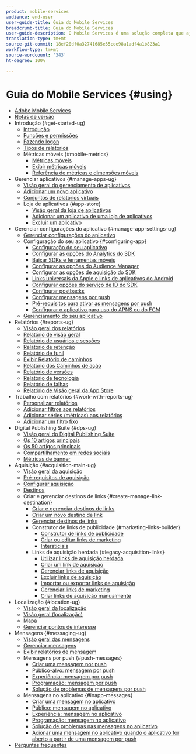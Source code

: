 ```yaml
---
product: mobile-services
audience: end-user
user-guide-title: Guia do Mobile Services
breadcrumb-title: Guia do Mobile Services
user-guide-description: O Mobile Services é uma solução completa que ajuda você a adquirir e envolver usuários de aplicativos móveis e otimizar suas experiências.
translation-type: tm+mt
source-git-commit: 18ef20df0a32741685e35cee98a1adf4a1b823a1
workflow-type: tm+mt
source-wordcount: '343'
ht-degree: 100%

---
```



# Guia do Mobile Services {#using}

+ [Adobe Mobile Services](home.md)
+ [Notas de versão](whatsnew.md)
+ Introdução {#get-started-ug}
   + [Introdução](gs/gs.md)
   + [Funções e permissões](gs/c-mob-roles-and-permissions.md)
   + [Fazendo logon](gs/gs-signin.md)
   + [Tipos de relatórios](gs/reports-types.md)
   + Métricas móveis {#mobile-metrics}
      + [Métricas móveis](gs/metrics/metrics.md)
      + [Exibir métricas móveis](gs/metrics/overview.md)
      + [Referência de métricas e dimensões móveis](gs/metrics/metrics-reference.md)
+ Gerenciar aplicativos {#manage-apps-ug}
   + [Visão geral do gerenciamento de aplicativos](manage-apps/manage-apps.md)
   + [Adicionar um novo aplicativo](manage-apps/t-new-app.md)
   + [Conjuntos de relatórios virtuais](manage-apps/c-mob-vrs.md)
   + Loja de aplicativos {#app-store}
      + [Visão geral da loja de aplicativos](manage-apps/c-app-store/c-app-store.md)
      + [Adicionar um aplicativo de uma loja de aplicativos](manage-apps/c-app-store/t-app-store-app.md)
      + [Excluir um aplicativo](manage-apps/t-delete-apps.md)
+ Gerenciar configurações do aplicativo {#manage-app-settings-ug}
   + [Gerenciar configurações do aplicativo](c-manage-app-settings/c-manage-app-settings.md)
   + Configuração do seu aplicativo {#configuring-app}
      + [Configuração do seu aplicativo](c-manage-app-settings/c-mob-confg-app/c-mob-confg-app.md)
      + [Configurar as opções do Analytics do SDK](c-manage-app-settings/c-mob-confg-app/t-config-analytics/t-config-analytics.md)
      + [Baixar SDKs e ferramentas móveis](c-manage-app-settings/c-mob-confg-app/t-config-analytics/download-sdk.md)
      + [Configurar as opções do Audience Manager](c-manage-app-settings/c-mob-confg-app/t-config-aam.md)
      + [Configurar as opções de aquisição do SDK](c-manage-app-settings/c-mob-confg-app/t-config-acquisition.md)
      + [Links universais da Apple e links de aplicativos do Android](c-manage-app-settings/c-mob-confg-app/c-universal-app-links.md)
      + [Configurar opções do serviço de ID do SDK](c-manage-app-settings/c-mob-confg-app/t-config-visitor.md)
      + [Configurar postbacks](c-manage-app-settings/c-mob-confg-app/signals.md)
      + [Configurar mensagens por push](c-manage-app-settings/c-mob-confg-app/configure-push-messaging/configure-push-messaging.md)
      + [Pré-requisitos para ativar as mensagens por push](c-manage-app-settings/c-mob-confg-app/configure-push-messaging/prerequisites-push-messaging.md)
      + [Configurar o aplicativo para uso do APNS ou do FCM](c-manage-app-settings/c-mob-confg-app/configure-push-messaging/configure-app-apns-gcm.md)
   + [Gerenciamento do seu aplicativo](c-manage-app-settings/c-mob-manage-app.md)
+ Relatórios {#reports-ug}
   + [Visão geral dos relatórios](usage/usage.md)
   + [Relatório de visão geral](usage/usage-overview.md)
   + [Relatório de usuários e sessões](usage/users-sessions.md)
   + [Relatório de retenção](usage/reports-retention.md)
   + [Relatório de funil](usage/reports-funnel.md)
   + [Exibir Relatório de caminhos](usage/reports-view-paths.md)
   + [Relatório dos Caminhos de ação](usage/reports-action-paths.md)
   + [Relatório de versões](usage/c-reports-versions.md)
   + [Relatório de tecnologia](usage/reports-technology.md)
   + [Relatório de falhas](usage/c-crashes.md)
   + [Relatório de Visão geral da App Store](usage/c-app-store-store-performance.md)
+ Trabalho com relatórios {#work-with-reports-ug}
   + [Personalizar relatórios](usage/reports-customize/reports-customize.md)
   + [Adicionar filtros aos relatórios](usage/reports-customize/t-reports-customize.md)
   + [Adicionar séries (métricas) aos relatórios](usage/reports-customize/t-reports-series.md)
   + [Adicionar um filtro fixo](usage/reports-customize/t-sticky-filter.md)
+ Digital Publishing Suite {#dps-ug}
   + [Visão geral do Digital Publishing Suite](dps/dps.md)
   + [Os 10 artigos principais](dps/dps-top-ten-articles.md)
   + [Os 50 artigos principais](dps/dps-top-50-articles.md)
   + [Compartilhamento em redes sociais](dps/dps-social-sharing.md)
   + [Métricas de banner](dps/dps-banner-metrics.md)
+ Aquisição {#acquisition-main-ug}
   + [Visão geral da aquisição](acquisition-main/acquisition-main.md)
   + [Pré-requisitos de aquisição](acquisition-main/c-acquisition-prerequisites.md)
   + [Configurar aquisição](acquisition-main/t-enable-acquisition.md)
   + [Destinos](acquisition-main/c-create-destinations.md)
   + Criar e gerenciar destinos de links {#create-manage-link-destination}
      + [Criar e gerenciar destinos de links](acquisition-main/c-manage-link-destinations/c-manage-link-destinations.md)
      + [Criar um novo destino de link](acquisition-main/c-manage-link-destinations/t-create-new-app-deep-link-destination.md)
      + [Gerenciar destinos de links](acquisition-main/c-manage-link-destinations/t-archive-unarchive-link-destinations.md)
      + Construtor de links de publicidade {#marketing-links-builder}
         + [Construtor de links de publicidade](acquisition-main/c-marketing-links-builder/c-marketing-links-builder.md)
         + [Criar ou editar links de marketing](acquisition-main/c-marketing-links-builder/t-create-edit-adobe-links/t-create-edit-adobe-links.md)
         + [Intersticiais](acquisition-main/c-marketing-links-builder/t-create-edit-adobe-links/t-interstitials.md)
      + Links de aquisição herdada {#legacy-acquisition-links}
         + [Utilizar links de aquisição herdada](acquisition-main/c-marketing-links-builder/t-create-edit-adobe-links/c-use-legacy-acquisition-links/c-use-legacy-acquisition-links.md)
         + [Criar um link de aquisição](acquisition-main/c-marketing-links-builder/t-create-edit-adobe-links/c-use-legacy-acquisition-links/t-acquisition-link.md)
         + [Gerenciar links de aquisição](acquisition-main/c-marketing-links-builder/t-create-edit-adobe-links/c-use-legacy-acquisition-links/c-manage-acquisition-links/c-manage-acquisition-links.md)
         + [Excluir links de aquisição](acquisition-main/c-marketing-links-builder/t-create-edit-adobe-links/c-use-legacy-acquisition-links/c-manage-acquisition-links/t-acquisition-del.md)
         + [Importar ou exportar links de aquisição](acquisition-main/c-marketing-links-builder/t-create-edit-adobe-links/c-use-legacy-acquisition-links/c-manage-acquisition-links/t-acquisition-import.md)
         + [Gerenciar links de marketing](acquisition-main/c-marketing-links-builder/c-manage-adobe-links.md)
         + [Criar links de aquisição manualmente](acquisition-main/c-marketing-links-builder/acquisition-link-manual.md)
+ Localização {#location-ug}
   + [Visão geral da localização](location/location-overview.md)
   + [Visão geral (localização)](location/c-location-overview.md)
   + [Mapa](location/c-map-points.md)
   + [Gerenciar pontos de interesse](location/t-manage-points.md)
+ Mensagens {#messaging-ug}
   + [Visão geral das mensagens](in-app-messaging/in-app-messaging.md)
   + [Gerenciar mensagens](in-app-messaging/messages-manage/messages-manage.md)
   + [Exibir relatórios de mensagem](in-app-messaging/messages-manage/view-message-reports.md)
   + Mensagens por push {#push-messages}
      + [Criar uma mensagem por push](in-app-messaging/t-create-push-message/t-create-push-message.md)
      + [Público-alvo: mensagem por push](in-app-messaging/t-create-push-message/c-audience-push-message.md)
      + [Experiência: mensagem por push](in-app-messaging/t-create-push-message/c-experience-push-message.md)
      + [Programação: mensagem por push](in-app-messaging/t-create-push-message/c-schedule-push-message.md)
      + [Solução de problemas de mensagens por push](in-app-messaging/t-create-push-message/c-troubleshooting-push-messaging.md)
   + Mensagens no aplicativo {#inapp-messages}
      + [Criar uma mensagem no aplicativo](in-app-messaging/t-in-app-message/t-in-app-message.md)
      + [Público: mensagem no aplicativo](in-app-messaging/t-in-app-message/c-audience-in-app-message.md)
      + [Experiência: mensagem no aplicativo](in-app-messaging/t-in-app-message/c-experience-in-app-message.md)
      + [Programação: mensagem no aplicativo](in-app-messaging/t-in-app-message/c-schedule-in-app-message.md)
      + [Solução de problemas nas mensagens no aplicativo](in-app-messaging/t-in-app-message/in-apps-ts.md)
      + [Acionar uma mensagem no aplicativo quando o aplicativo for aberto a partir de uma mensagem por push](in-app-messaging/t-mob-trig-in-app-open-app-from-push.md)
+ [Perguntas frequentes](faq-mobile.md)